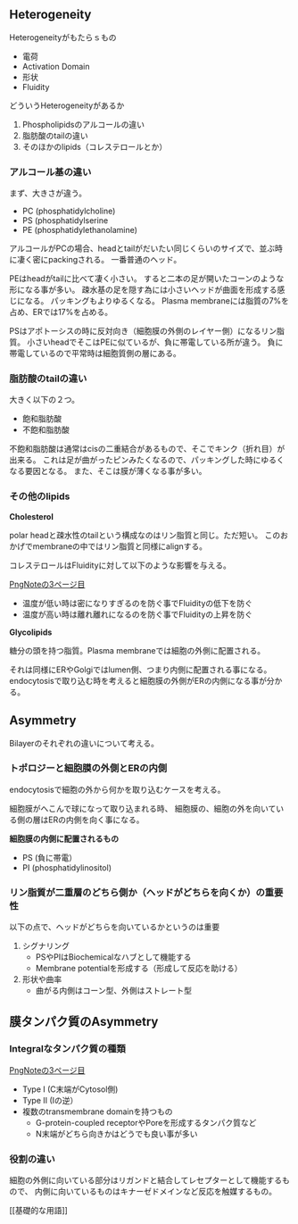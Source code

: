 ## Heterogeneity

Heterogeneityがもたらｓもの

- 電荷
- Activation Domain
- 形状
- Fluidity

どういうHeterogeneityがあるか

1. Phospholipidsのアルコールの違い
2. 脂肪酸のtailの違い
3. そのほかのlipids（コレステロールとか）

### アルコール基の違い

まず、大きさが違う。

- PC (phosphatidylcholine)
- PS (phosphatidylserine
- PE (phosphatidylethanolamine)

アルコールがPCの場合、headとtailがだいたい同じくらいのサイズで、並ぶ時に凄く密にpackingされる。
一番普通のヘッド。

PEはheadがtailに比べて凄く小さい。
すると二本の足が開いたコーンのような形になる事が多い。
疎水基の足を隠す為には小さいヘッドが曲面を形成する感じになる。
パッキングもよりゆるくなる。
Plasma membraneには脂質の7%を占め、ERでは17%を占める。

PSはアポトーシスの時に反対向き（細胞膜の外側のレイヤー側）になるリン脂質。
小さいheadでそこはPEに似ているが、負に帯電している所が違う。
負に帯電しているので平常時は細胞質側の層にある。

### 脂肪酸のtailの違い

大きく以下の２つ。

- 飽和脂肪酸
- 不飽和脂肪酸

不飽和脂肪酸は通常はcisの二重結合があるもので、そこでキンク（折れ目）が出来る。
これは足が曲がったピンみたくなるので、パッキングした時にゆるくなる要因となる。
また、そこは膜が薄くなる事が多い。

### その他のlipids

**Cholesterol**

polar headと疎水性のtailという構成なのはリン脂質と同じ。ただ短い。
このおかげでmembraneの中ではリン脂質と同様にalignする。

コレステロールはFluidityに対して以下のような影響を与える。

[PngNoteの3ページ目](https://karino2.github.io/ImageGallery/CellBiology706x.html#lg=1&slide=2)

- 温度が低い時は密になりすぎるのを防ぐ事でFluidityの低下を防ぐ
- 温度が高い時は離れ離れになるのを防ぐ事でFluidityの上昇を防ぐ

**Glycolipids**

糖分の頭を持つ脂質。Plasma membraneでは細胞の外側に配置される。

それは同様にERやGolgiではlumen側、つまり内側に配置される事になる。
endocytosisで取り込む時を考えると細胞膜の外側がERの内側になる事が分かる。

## Asymmetry

Bilayerのそれぞれの違いについて考える。

### トポロジーと細胞膜の外側とERの内側

endocytosisで細胞の外から何かを取り込むケースを考える。

細胞膜がへこんで球になって取り込まれる時、
細胞膜の、細胞の外を向いている側の層はERの内側を向く事になる。

**細胞膜の内側に配置されるもの**

- PS (負に帯電）
- PI (phosphatidylinositol)

### リン脂質が二重層のどちら側か（ヘッドがどちらを向くか）の重要性

以下の点で、ヘッドがどちらを向いているかというのは重要

1. シグナリング
   - PSやPIはBiochemicalなハブとして機能する
   - Membrane potentialを形成する（形成して反応を助ける）
2. 形状や曲率
   - 曲がる内側はコーン型、外側はストレート型

## 膜タンパク質のAsymmetry

### Integralなタンパク質の種類

[PngNoteの3ページ目](https://karino2.github.io/ImageGallery/CellBiology706x.html#lg=1&slide=2)

- Type I (C末端がCytosol側)
- Type II (Iの逆）
- 複数のtransmembrane domainを持つもの
   - G-protein-coupled receptorやPoreを形成するタンパク質など
   - N末端がどちら向きかはどうでも良い事が多い

### 役割の違い

細胞の外側に向いている部分はリガンドと結合してレセプターとして機能するもので、
内側に向いているものはキナーゼドメインなど反応を触媒するもの。

[[基礎的な用語]]